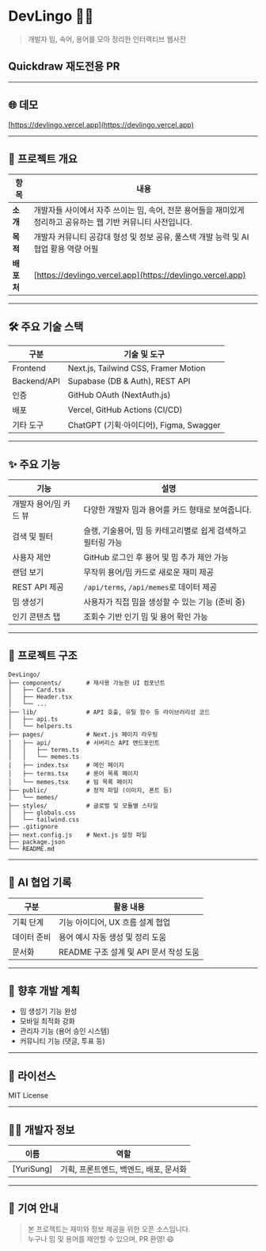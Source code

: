 # DevLingo 🧠💬

> 개발자 밈, 속어, 용어를 모아 정리한 인터랙티브 웹사전
## Quickdraw 재도전용 PR
---

## 🌐 데모
[https://devlingo.vercel.app](https://devlingo.vercel.app)

---

## 📘 프로젝트 개요

| 항목       | 내용                                                                                 |
|------------|--------------------------------------------------------------------------------------|
| **소개**   | 개발자들 사이에서 자주 쓰이는 밈, 속어, 전문 용어들을 재미있게 정리하고 공유하는 웹 기반 커뮤니티 사전입니다. |
| **목적**   | 개발자 커뮤니티 공감대 형성 및 정보 공유, 풀스택 개발 능력 및 AI 협업 활용 역량 어필 |
| **배포처** | [https://devlingo.vercel.app](https://devlingo.vercel.app)                           |

---

## 🛠️ 주요 기술 스택

| 구분       | 기술 및 도구                                      |
|------------|--------------------------------------------------|
| Frontend   | Next.js, Tailwind CSS, Framer Motion             |
| Backend/API| Supabase (DB & Auth), REST API                    |
| 인증       | GitHub OAuth (NextAuth.js)                        |
| 배포       | Vercel, GitHub Actions (CI/CD)                    |
| 기타 도구  | ChatGPT (기획·아이디어), Figma, Swagger          |

---

## ✨ 주요 기능

| 기능                    | 설명                                                       |
|-------------------------|------------------------------------------------------------|
| 개발자 용어/밈 카드 뷰 | 다양한 개발자 밈과 용어를 카드 형태로 보여줍니다.           |
| 검색 및 필터            | 슬랭, 기술용어, 밈 등 카테고리별로 쉽게 검색하고 필터링 가능 |
| 사용자 제안             | GitHub 로그인 후 용어 및 밈 추가 제안 가능                   |
| 랜덤 보기               | 무작위 용어/밈 카드로 새로운 재미 제공                      |
| REST API 제공           | `/api/terms`, `/api/memes`로 데이터 제공                     |
| 밈 생성기               | 사용자가 직접 밈을 생성할 수 있는 기능 (준비 중)              |
| 인기 콘텐츠 탭         | 조회수 기반 인기 밈 및 용어 확인 가능                         |

---

## 📂 프로젝트 구조

```
DevLingo/
├── components/       # 재사용 가능한 UI 컴포넌트
│   ├── Card.tsx
│   ├── Header.tsx
│   └── ...
├── lib/              # API 호출, 유틸 함수 등 라이브러리성 코드
│   ├── api.ts
│   └── helpers.ts
├── pages/            # Next.js 페이지 라우팅
│   ├── api/          # 서버리스 API 엔드포인트
│   │   ├── terms.ts
│   │   └── memes.ts
│   ├── index.tsx     # 메인 페이지
│   ├── terms.tsx     # 용어 목록 페이지
│   └── memes.tsx     # 밈 목록 페이지
├── public/           # 정적 파일 (이미지, 폰트 등)
│   └── memes/
├── styles/           # 글로벌 및 모듈별 스타일
│   ├── globals.css
│   └── tailwind.css
├── .gitignore
├── next.config.js    # Next.js 설정 파일
├── package.json
└── README.md
```



---

## 🤖 AI 협업 기록

| 구분       | 활용 내용                                    |
|------------|---------------------------------------------|
| 기획 단계  | 기능 아이디어, UX 흐름 설계 협업             |
| 데이터 준비| 용어 예시 자동 생성 및 정리 도움              |
| 문서화     | README 구조 설계 및 API 문서 작성 도움       |

---

## 🚀 향후 개발 계획

- 밈 생성기 기능 완성  
- 모바일 최적화 강화  
- 관리자 기능 (용어 승인 시스템)  
- 커뮤니티 기능 (댓글, 투표 등)  

---

## 📜 라이선스

MIT License

---

## 🧑‍💻 개발자 정보

| 이름         | 역할                              |
|--------------|-----------------------------------|
| [YuriSung] | 기획, 프론트엔드, 백엔드, 배포, 문서화 |

---

## 💬 기여 안내

> 본 프로젝트는 재미와 정보 제공을 위한 오픈 소스입니다.  
> 누구나 밈 및 용어를 제안할 수 있으며, PR 환영! 😄






